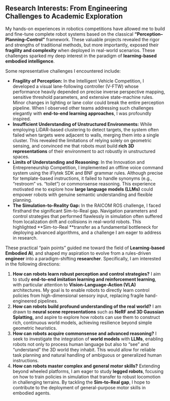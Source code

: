 ## Research Interests: From Engineering Challenges to Academic Exploration

My hands-on experiences in robotics competitions have allowed me to build and fine-tune complete robot systems based on the classical **“Perception–Planning–Control”** framework. These valuable projects revealed the rigor and strengths of traditional methods, but more importantly, exposed their **fragility and complexity** when deployed in real-world scenarios. These challenges sparked my deep interest in the paradigm of **learning-based embodied intelligence**.

Some representative challenges I encountered include:

- **Fragility of Perception:** In the Intelligent Vehicle Competition, I developed a visual lane-following controller (V-FTW) whose performance heavily depended on precise inverse perspective mapping, sensitive threshold parameters, and extensive state-machine rules. Minor changes in lighting or lane color could break the entire perception pipeline. When I observed other teams addressing such challenges elegantly with **end-to-end learning approaches**, I was profoundly inspired.
- **Insufficient Understanding of Unstructured Environments:** While employing LiDAR-based clustering to detect targets, the system often failed when targets were adjacent to walls, merging them into a single cluster. This revealed the limitations of relying solely on geometric sensing, and convinced me that robots must build **rich 3D representations** of their environment to act robustly in unstructured spaces.
- **Limits of Understanding and Reasoning:** In the Innovation and Entrepreneurship Competition, I implemented an offline voice command system using the iFlytek SDK and BNF grammar rules. Although precise for template-based instructions, it failed to handle synonyms (e.g., “restroom” vs. “toilet”) or commonsense reasoning. This experience motivated me to explore how **large language models (LLMs)** could empower robots with genuine semantic understanding and flexible planning.
- **The Simulation-to-Reality Gap:** In the RAICOM ROS challenge, I faced firsthand the significant Sim-to-Real gap. Navigation parameters and control strategies that performed flawlessly in simulation often suffered from localization drift and collisions in real-world robots. This highlighted **Sim-to-Real **transfer as a fundamental bottleneck for deploying advanced algorithms, and a challenge I am eager to address in research.

These practical “pain points” guided me toward the field of **Learning-based Embodied AI**, and shaped my aspiration to evolve from a rules-driven **engineer** into a paradigm-shifting **researcher**. Specifically, I am interested in the following directions:

1. **How can robots learn robust perception and control strategies?**
   I aim to study **end-to-end imitation learning and reinforcement learning**, with particular attention to **Vision-Language-Action (VLA)** architectures. My goal is to enable robots to directly learn control policies from high-dimensional sensory input, replacing fragile hand-engineered pipelines.
2. **How can robots build profound understanding of the real world?**
   I am drawn to **neural scene representations** such as **NeRF and 3D Gaussian Splatting,** and aspire to explore how robots can use them to construct rich, continuous world models, achieving resilience beyond simple geometric heuristics.
3. **How can robots acquire commonsense and advanced reasoning?**
   I seek to investigate the integration of **world models** with **LLMs**, enabling robots not only to process human language but also to “see” and “understand” the 3D world they inhabit. This would allow for reliable task planning and natural handling of ambiguous or generalized human instructions.
4. **How can robots master complex and general motor skills?**
   Extending beyond wheeled platforms, I am eager to study **legged robots**, focusing on how to train policies in simulation that transfer to robust locomotion in challenging terrains. By tackling the **Sim-to-Real gap**, I hope to contribute to the deployment of general-purpose motor skills in embodied agents.


